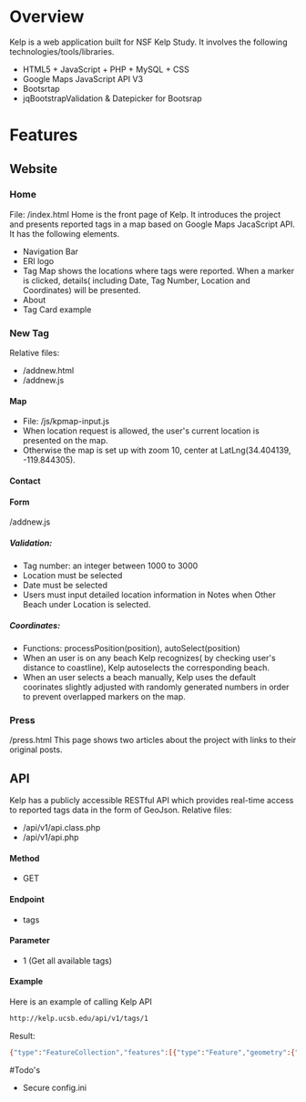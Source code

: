 # Overview

Kelp is a web application built for NSF Kelp Study. It involves the following technologies/tools/libraries.
- HTML5 + JavaScript + PHP + MySQL + CSS
- Google Maps JavaScript API V3
- Bootsrtap
- jqBootstrapValidation & Datepicker for Bootsrap

# Features
## Website

### Home
File: /index.html
Home is the front page of Kelp. It introduces the project and presents reported tags in a map based on Google Maps JacaScript API. It has the following elements.
- Navigation Bar
- ERI logo
- Tag Map shows the locations where tags were reported. When a marker is clicked, details( including Date, Tag Number, Location and Coordinates) will be presented.
- About
- Tag Card example

### New Tag
Relative files:
- /addnew.html
- /addnew.js


#### Map
- File: /js/kpmap-input.js
- When location request is allowed, the user's current location is presented on the map.
- Otherwise the map is set up with zoom 10, center at LatLng(34.404139, -119.844305).

#### Contact

#### Form
/addnew.js

##### Validation:
- Tag number: an integer between 1000 to 3000
- Location must be selected
- Date must be selected
- Users must input detailed location information in Notes when Other Beach under Location is selected.

##### Coordinates:
- Functions: processPosition(position), autoSelect(position)
- When an user is on any beach Kelp recognizes( by checking user's distance to coastline), Kelp autoselects the corresponding beach.
- When an user selects a beach manually, Kelp uses the default coorinates slightly adjusted with randomly generated numbers in order to prevent overlapped markers on the map.

### Press
/press.html
This page shows two articles about the project with links to their original posts.

## API
Kelp has a publicly accessible RESTful API which provides real-time access to reported tags data in the form of GeoJson.
Relative files:
- /api/v1/api.class.php
- /api/v1/api.php

#### Method
- GET

#### Endpoint
- tags

#### Parameter
- 1 (Get all available tags)

#### Example

Here is an example of calling Kelp API

```sh
http://kelp.ucsb.edu/api/v1/tags/1
```

Result:
```sh
{"type":"FeatureCollection","features":[{"type":"Feature","geometry":{"type":"Point","coordinates":[-119.955823,34.435777]},"properties":{"tagnumber":1990,"location":"Naples Beach","date":"2015-05-01"}},{"type":"Feature","geometry":{"type":"Point","coordinates":[-119.893381,34.419907]},"properties":{"tagnumber":1991,"location":"Ellwood Beach","date":"2015-05-02"}}]}
```

#Todo's
- Secure config.ini
